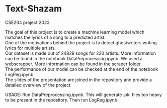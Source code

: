 # Text-Shazam
CSE204 project 2023 

The goal of this project is to create a machine learning model which matches the lyrics of a song to a predicted artist. \
One of the motivations behind the project is to detect ghostwriters writing lyrics for multiple artists. \
Our dataset is made out of 24829 songs for 220 artists. More information can be found in the notebook DataPreprocessing.ipynb. We used a webscrapper. More information can be found in the scraper folder.\
The performance of our model can be checked at the end of the notebook LogReg.ipynb\
The slides of the presentation are joined in the repository and provide a detailed overview of the project.

USAGE:
Run DataPreprocessing.ipynb. This will generate .pkl files too heavy to be present in the repository. Then run LogReg.ipynb.

